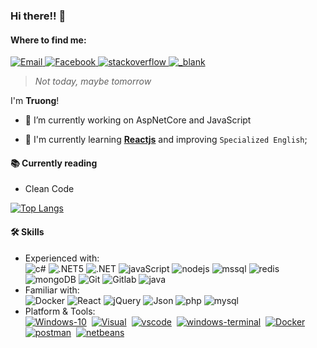 ### Hi there!! 👋

<!--<img align="right" src="https://github.com/xtenzQ/xtenzQ/blob/master/readme.png" style="max-width:10%;width:300px" />-->
<!--Find me-->
 <h4>Where to find me:</h4>
<p>
  <a target="_blank" href="mailto:hqtruong27@gmail.com" target="_blank">
    <img alt="Email" src="https://img.shields.io/badge/Email-EA4748.svg?&style=flat-square&logo=Microsoft-Outlook&logoColor=white" />
  </a>
  <a target="_blank" href="https://www.facebook.com/hqtruong27/" target="_blank">
    <img alt="Facebook" src="https://img.shields.io/badge/Facebook-4267b2.svg?&style=flat-square&logo=facebook&logoColor=white" />
  </a> 
<!--   <a target="_blank" href="https://twitter.com/" target="_blank">
    <img alt="Discord" src="https://img.shields.io/badge/Truong Hoang-1da1f2.svg?&style=flat-square&logo=twitter&logoColor=white" />
  </a> -->
  <a target="_blank" href="https://stackoverflow.com/users/10209464/truong-hoang" target="_blank">
    <img alt="stackoverflow" src="https://img.shields.io/badge/Stack overflow-f48024.svg?&style=flat-square&logo=stackoverflow&logoColor=white" />
  </a> 
  <a target="_blank" href="https://skype.com" target="_blank">
    <img alt="_blank" src="https://img.shields.io/badge/hqtruong27-46a2f1.svg?&style=flat-square&logo=Skype&logoColor=white" />
  </a>
</p>

> *Not today, maybe tomorrow*

I'm **Truong**!

<!-- - 🔭 Junior **[.Net Core 3.1](https://docs.microsoft.com/en-us/aspnet/core/?view=aspnetcore-3.1)** at VietTin  <img title="Vietnam" alt="Vietnam" src="https://www.flaticon.com/svg/static/icons/svg/555/555515.svg" width="18"/> -->

- 🔭 I’m currently working on AspNetCore and JavaScript
<!-- - 🎓 I'm a certificate student at Aptech. -->
- 🌱 I'm currently learning **[Reactjs](https://reactjs.org/)** and improving `Specialized English`;
<!-- - <img title="South Korea" alt="South Korea" src="https://www.flaticon.com/svg/static/icons/svg/197/197604.svg" width="14"/> I want to learn Japanese | ~~but no chance yet~~ -->
<!-- - <img src="https://komarev.com/ghpvc/?username=hqtruong27&label=Views&labelColor=eff0f2&style=flat" alt="hqtruong27" /> -->

<h4>📚 Currently reading</h4>
<ul>
  <li>Clean Code <a target="_blank" href="https://www.amazon.com/Clean-Code-Handbook-Software-Craftsmanship/dp/0132350882"><img src="https://image.flaticon.com/icons/svg/25/25284.svg" width="14" /></a></li>
</ul>
<p align="center"></p>

[![Top Langs](https://github-readme-stats.vercel.app/api/top-langs/?username=hqtruong27&layout=compact&hide=java,css,html,TSQL,ASP.NET,PHP,shell)](https://github.com/anuraghazra/github-readme-stats)

<h4>🛠 Skills</h4>
<ul>
<li>Experienced with:<br>
  <!-- primary -->
 <img alt="c#" src="https://img.shields.io/static/v1?label=&labelColor=eff0f2&logoWidth=&logo=c-sharp&logoColor=1eab25&message=C%23%209.0&color=1eab25&style=flat-square" />
 <img alt=".NET5" src="https://img.shields.io/static/v1?label=&labelColor=eff0f2&logoWidth=&logo=%2ENET&logoColor=1a98d8&message=.NET%205&color=1a98d8&style=flat-square" />
 <img alt=".NET" src="https://img.shields.io/static/v1?label=&labelColor=eff0f2&logoWidth=&logo=%2ENET&logoColor=8661c5&message=ASP.NET&color=8661c5&style=flat-square" />
 <img alt="javaScript" src="https://img.shields.io/badge/-javaScript-d0b500?style=flat-square&logo=javascript&logoColor=fff" />
 <img alt="nodejs" src="https://img.shields.io/static/v1?label=&labelColor=dfe2e5&logoWidth=&logo=node.js&logoColor=339933&message=Nodejs&color=339933&style=flat-square" />
 <img alt="mssql" src="https://img.shields.io/static/v1?label=&labelColor=eff0f2&logoWidth=&logo=microsoft-sql-server&logoColor=AD353B&message=SQL%20Server&color=CC2927&style=flat-square" />
 <img alt="redis" src="https://img.shields.io/static/v1?label=&labelColor=eff0f2&logoWidth=&logo=Redis&logoColor=AD353B&message=Redis&color=DC382D&style=flat-square" />
 <img alt="mongoDB" src="https://img.shields.io/static/v1?label=&labelColor=eff0f2&logoWidth=&logo=MongoDB&logoColor=47A248&message=MongoDB&color=47A248&style=flat-square" />
 <img alt="Git" src="https://img.shields.io/static/v1?label=&labelColor=eff0f2&logoWidth=&logo=git&logoColor=F05032&message=Git&color=F05032&style=flat-square" />
 <img alt="Gitlab" src="https://img.shields.io/static/v1?label=&labelColor=eff0f2&logoWidth=&logo=Gitlab&logoColor=&message=Gitlab&color=FCA121&style=flat-square" />
 <img alt="java" src="https://img.shields.io/static/v1?label=&labelColor=eff0f2&logoWidth=&logo=java&logoColor=007396&message=Java&color=007396&style=flat-square" />
<!--  <img alt="css" src="https://img.shields.io/static/v1?label=&labelColor=eff0f2&logoWidth=&logo=css3&logoColor=1572B6&message=CSS&color=1572B6&style=flat-square" />
 <img alt="scss" src="https://img.shields.io/static/v1?label=&labelColor=eff0f2&logoWidth=&logo=sass&logoColor=CC6699&message=SCSS&color=CC6699&style=flat-square" />
 <img alt="bs3" src="https://img.shields.io/badge/-Bootstrap-7952b3?style=flat-square&logo=bootstrap&logoColor=white" />&nbsp
   <br/>
 <img alt="html5" src="https://img.shields.io/static/v1?label=&labelColor=eff0f2&logoWidth=&logo=html5&logoColor=E34F26&message=HTML5&color=E34F26&style=flat-square" /> -->
  <!-- other -->
  
  <!-- web -->
</li>
<li>Familiar with:<br>
  <!--<img alt="Nodejs" src="https://img.shields.io/badge/Nodejs-339933?style=flat-square&logo=node.js&logoColor=339933&logoWidth=0&labelColor=fff&" />-->
  <img alt="Docker" src="https://img.shields.io/static/v1?label=&labelColor=eff0f2&logoWidth=&logo=Docker&logoColor=2496ED&message=Docker&color=2496ED&style=flat-square" />
  <img alt="React" src="https://img.shields.io/static/v1?label=&labelColor=dfe2e5&logoWidth=&logo=react&logoColor=61DAFB&message=React&color=61c9fb&style=flat-square" />
  <img alt="jQuery" src="https://img.shields.io/static/v1?label=&labelColor=dfe2e5&logoWidth=&logo=jQuery&logoColor=0769ad&message=jQuery&color=0769ad&style=flat-square" />
  <img alt="Json" src="https://img.shields.io/static/v1?label=&labelColor=dfe2e5&logoWidth=&logo=json&logoColor=555555&message=Json&color=555555&style=flat-square" />
  <img alt="php" src="https://img.shields.io/static/v1?label=&labelColor=dfe2e5&logoWidth=&logo=php&logoColor=777BB4&message=PHP%207&color=777BB4&style=flat-square" />
  <img alt="mysql" src="https://img.shields.io/static/v1?label=&labelColor=dfe2e5&logoWidth=&logo=mysql&logoColor=4479A1&message=MySQL&color=4479A1&style=flat-square" />
<!-- Platform&Tools -->
<li>Platform & Tools:<br>
 <a href="https://www.microsoft.com/windows/get-windows-10" rel=""><img alt="Windows-10" src="https://img.shields.io/static/v1?label=&labelColor=eff0f2&logoWidth=&logo=windows&logoColor=00adef&message=Windows%2010&color=00adef&style=flat-square" /></a>&nbsp
 <a href="https://visualstudio.microsoft.com" rel=""><img alt="Visual" src="https://img.shields.io/static/v1?label=&labelColor=eff0f2&logoWidth=&logo=visual-studio&logoColor=5C2D91&message=Visual%20Studio%202019&color=5C2D91&style=flat-square" /></a>&nbsp
 <a href="https://code.visualstudio.com/?wt.mc_id=vscom_downloads" rel=""><img alt="vscode" src="https://img.shields.io/static/v1?label=&labelColor=eff0f2&logoWidth=&logo=visual-studio-code&logoColor=23a8f2&message=Visual%20Studio%20Code&color=007ACC&style=flat-square" /></a>&nbsp
  <a href="https://github.com/microsoft/terminal" rel=""><img alt="windows-terminal" src="https://img.shields.io/static/v1?label=&labelColor=eff0f2&logoWidth=&logo=windows-terminal&logoColor=4D4D4D&message=Windows Terminal&color=4D4D4D&style=flat-square" /></a>&nbsp
<!--  <a href="https://www.microsoft.com/en-us/sql-server/sql-server-downloads" rel=""><img alt="mssql" src="https://img.shields.io/static/v1?label=&labelColor=eff0f2&logoWidth=&logo=microsoft-sql-server&logoColor=f6a000&message=SSMS%2018&color=f6a000&style=flat-square" /></a>&nbsp -->
 <a href="https://www.docker.com/products/docker-desktop" rel=""><img alt="Docker" src="https://img.shields.io/static/v1?label=&labelColor=eff0f2&logoWidth=&logo=Docker&logoColor=2496ED&message=Docker%20Desktop&color=2496ED&style=flat-square" /></a>&nbsp
 <a href="https://www.postman.com/" rel=""><img alt="postman" src="https://img.shields.io/static/v1?label=&labelColor=eff0f2&logoWidth=&logo=postman&logoColor=FF6C37&message=Postman&color=FF6C37&style=flat-square" /></a>&nbsp
 <a href="https://netbeans.apache.org/" rel=""><img alt="netbeans" src="https://img.shields.io/static/v1?label=&labelColor=eff0f2&logoWidth=&logo=Apache-NetBeans-IDE&logoColor=1B6AC6&message=NetBeans%20IDE&color=1B6AC6&style=flat-square" /></a>&nbsp
</li>
</ul>
<!--Project build-->
<!--  <h4>🔧 Project has built</h4>
<ul>
  <li>2020:<br>
   <a href="https://github.com/Hqtruong27/SufeeStore"><img alt="NET" src="https://img.shields.io/static/v1?label=&labelColor=eff0f2&logoWidth=&logo=%2ENET&logoColor=1a98d8&message=Sufee%20Shop&color=1a98d8&style=flat-square" /></a>&nbsp
   <a href="https://github.com/Hqtruong27/MobileShop"><img alt="NET" src="https://img.shields.io/static/v1?label=&labelColor=eff0f2&logoWidth=&logo=%2ENET&logoColor=8661c5&message=Mobile%20Shop&color=8661c5&style=flat-square" /></a>&nbsp
   <a href="https://github.com/Hqtruong27/Sufee-store"><img alt="java" src="https://img.shields.io/static/v1?label=&labelColor=eff0f2&logoWidth=&logo=java&logoColor=007396&message=Sufee%20Shop&color=007396&style=flat-square" /></a>&nbsp
 </li>
 <li>2019:<br>
   <a href="https://github.com/Hqtruong27/"><img alt=".NET" src="https://img.shields.io/static/v1?label=&labelColor=eff0f2&logoWidth=&logo=%2ENET&logoColor=8661c5&message=Fashion%20Shop%20[PTV]&color=8661c5&style=flat-square" /></a>&nbsp
  <a href="https://github.com/Hqtruong27/Employee-Manager-App"><img alt="c#" src="https://img.shields.io/static/v1?label=&labelColor=eff0f2&logoWidth=&logo=c-sharp&logoColor=1eab25&message=Employee%20Manager%20[App]&color=1eab25&style=flat-square" /></a>&nbsp
   <a href="https://github.com/Hqtruong27/MB-Shop-App"><img alt="java" src="https://img.shields.io/static/v1?label=&labelColor=eff0f2&logoWidth=&logo=java&logoColor=007396&message=MB%20Shop%20[App]&color=007396&style=flat-square" /></a>&nbsp
 </li>
 <li>2018:<br>
   <a href="https://github.com/Hqtruong27/"><img alt="php" src="https://img.shields.io/static/v1?label=&labelColor=dfe2e5&logoWidth=&logo=php&logoColor=777BB4&message=Clothes%20[PVT]&color=777BB4&style=flat-square" /></a>&nbsp
   <a href="https://github.com/Hqtruong27/"><img alt="bs3" src="https://img.shields.io/static/v1?label=&labelColor=dfe2e5&logoWidth=&logo=bootstrap&logoColor=7952b3&message=Web%20Example%20[PVT]&color=7952b3&style=flat-square" /></a>&nbsp
 </li>
</ul> -->
<!--
**hqtruong27/hqtruong27** is a ✨ _special_ ✨ repository because its `README.md` (this file) appears on your GitHub profile.

Here are some ideas to get you started:

-  I’m currently working on ...
I'm looking for a **job** Junior.NET
- 🌱 I’m currently learning ...
- 👯 I’m looking to collaborate on ...
- 🤔 I’m looking for help with ...
- 💬 Ask me about ...
- 📫 How to reach me: ...
- 😄 Pronouns: ...
- ⚡ Fun fact: ....
-->
